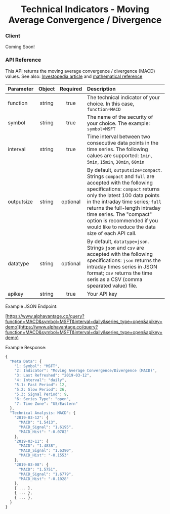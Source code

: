 <center>
  <h1>Technical Indicators - Moving Average Convergence / Divergence</h1>
</center>

<!-- tabs:start -->

### **Client**

Coming Soon!

### **API Reference**

This API returns the moving average convergence / divergence (MACD) values. See also: [Investopedia article](https://www.investopedia.com/articles/forex/05/macddiverge.asp) and [mathematical reference](https://www.fmlabs.com/reference/default.htm?url=MACD.htm)

| Parameter       | Object  | Required  | Description |
| :---            | :---:   | :---:     | :---        |
| function        | string  | true      | The technical indicator of your choice. In this case, `function=MACD` |
| symbol          | string  | true      | The name of the security of your choice. The example: `symbol=MSFT` |
| interval        | string  | true      | Time interval between two consecutive data points in the time series. The following calues are supported: `1min`, `5min`, `15min`, `30min`, `60min` |
| outputsize      | string  | optional  | By default, `outputsize=compact`. Strings `compact` and `full` are accepted with the following specifications: `compact` returns only the latest 100 data points in the intraday time series; `full` returns the full-length intraday time series. The "compact" option is recommended if you would like to reduce the data size of each API call.
| datatype        | string  | optional  | By default, `datatype=json`. Strings `json` and `csv` are accepted with the following specifications: `json` returns the intraday times series in JSON format; `csv` returns the time seris as a CSV (comma spearated value) file. |
| apikey          | string  | true      | Your API key | 

Example JSON Endpoint:  

[https://www.alphavantage.co/query?function=MACD&symbol=MSFT&interval=daily&series_type=open&apikey=demo](https://www.alphavantage.co/query?function=MACD&symbol=MSFT&interval=daily&series_type=open&apikey=demo)

Example Response:  

```javascript
{
  "Meta Data": {
    "1: Symbol": "MSFT",
    "2: Indicator": "Moving Average Convergence/Divergence (MACD)",
    "3: Last Refreshed": "2019-03-12",
    "4: Interval": "daily",
    "5.1: Fast Period": 12,
    "5.2: Slow Period": 26,
    "5.3: Signal Period": 9,
    "6: Series Type": "open",
    "7: Time Zone": "US/Eastern"
  },
  "Technical Analysis: MACD": {
    "2019-03-12": {
      "MACD": "1.5413",
      "MACD_Signal": "1.6195",
      "MACD_Hist": "-0.0782"
    },
    "2019-03-11": {
      "MACD": "1.4838",
      "MACD_Signal": "1.6390",
      "MACD_Hist": "-0.1553"
    },
    "2019-03-08": {
      "MACD": "1.5751",
      "MACD_Signal": "1.6779",
      "MACD_Hist": "-0.1028"
    },
    { ... },
    { ... },
    { ... },
  }
}
```

<!-- tabs:end -->
